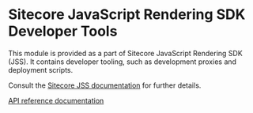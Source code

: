 # Sitecore JavaScript Rendering SDK Developer Tools

This module is provided as a part of Sitecore JavaScript Rendering SDK (JSS). It contains developer tooling, such as development proxies and deployment scripts.

Consult the [Sitecore JSS documentation](https://doc.sitecore.com/xp/en/developers/hd/201/sitecore-headless-development/sitecore-javascript-rendering-sdks--jss-.html) for further details.

[API reference documentation](/ref-docs/sitecore-jss-dev-tools/)
